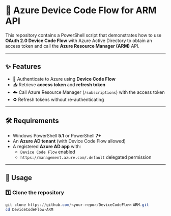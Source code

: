 # 🔑 Azure Device Code Flow for ARM API

This repository contains a PowerShell script that demonstrates how to use **OAuth 2.0 Device Code Flow** with Azure Active Directory to obtain an access token and call the **Azure Resource Manager (ARM)** API.

---

## ✨ Features
- 🔐 Authenticate to Azure using **Device Code Flow**  
- 📥 Retrieve **access token** and **refresh token**  
- ☁️ Call Azure Resource Manager (`/subscriptions`) with the access token  
- ♻️ Refresh tokens without re-authenticating  

---

## 🛠 Requirements
- Windows PowerShell **5.1** or PowerShell **7+**
- An **Azure AD tenant** (with Device Code Flow allowed)
- A registered **Azure AD app** with:
  - `Device Code Flow` enabled
  - `https://management.azure.com/.default` delegated permission

---

## 🚀 Usage

### 1️⃣ Clone the repository
```powershell
git clone https://github.com/<your-repo>/DeviceCodeFlow-ARM.git
cd DeviceCodeFlow-ARM
